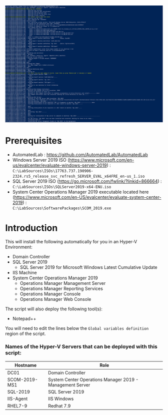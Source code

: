 ![SCOM 2019 Automated Lab](/media/git-guidance/automated-lab-scom-2019.png)

# Prerequisites
 - AutomatedLab : https://github.com/AutomatedLab/AutomatedLab
 - Windows Server 2019 ISO (https://www.microsoft.com/en-us/evalcenter/evaluate-windows-server-2019) : \
   `C:\LabSources\ISOs\17763.737.190906-2324.rs5_release_svc_refresh_SERVER_EVAL_x64FRE_en-us_1.iso`
 - SQL Server 2019 ISO (https://go.microsoft.com/fwlink/?linkid=866664) : \
   `C:\LabSources\ISOs\SQLServer2019-x64-ENU.iso`
 - System Center Operations Manager 2019 executable located here (https://www.microsoft.com/en-US/evalcenter/evaluate-system-center-2019) : \
   `C:\LabSources\SoftwarePackages\SCOM_2019.exe`

# Introduction
This will install the following automatically for you in an Hyper-V Environment:
 - Domain Controller
 - SQL Server 2019
   - SQL Server 2019 for Microsoft Windows Latest Cumulative Update
 - IIS Machine
 - System Center Operations Manager 2019
   - Operations Manager Management Server
   - Operations Manager Reporting Services
   - Operations Manager Console
   - Operations Manager Web Console

The script will also deploy the following tool(s):
 - Notepad++

You will need to edit the lines below the `Global variables definition` region of the script.

### Names of the Hyper-V Servers that can be deployed with this script:
Hostname | Role
------------ | -------------
DC01 | Domain Controller
SCOM-2019-MS1 | System Center Operations Manager 2019 - Management Server
SQL-2019 | SQL Server 2019
IIS-Agent | IIS Windows
RHEL7-9 | Redhat 7.9
